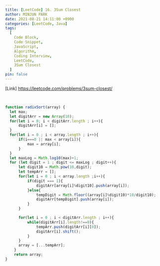 ```yaml
---
title: [LeetCode] 16. 3Sum Closest
author: MINJUN PARK
date: 2021-08-21 14:11:00 +0900
categories: [LeetCode, Java]
tags:
  [
    Code Block,
    Code Snippet,
    JavaScript,
    Algorithm,
    Coding Interview,
    LeetCode,
    3Sum Closest
  ]
pin: false
---
```


<!-- ![image](https://user-images.githubusercontent.com/88752447/130299575-af2573e3-49a8-4230-815f-04b01f832386.png) -->

[Link] <https://leetcode.com/problems/3sum-closest/>

<br>

```javascript
function radixSort(array) {
  let max;
  let digitArr = new Array(10);
  for(let i = 0; i < digitArr.length ; i++){
      digitArr[i] = [];
  }
  for(let i = 0 ; i < array.length ; i++){
      if(i===0 || max < array[i]){
          max = array[i];
      }
  }
  let maxLog = Math.log10(max)+1;
  for (let digit = 1 ; digit <= maxLog ; digit++){
      let digit10 = Math.pow(10,digit);
      let tempArr = [];
      for(let i = 0 ; i < array.length ;i++){
          if(digit === 1){
              digitArr[array[i]%digit10].push(array[i]);
          }else{
              tempDigit = Math.floor((array[i]%digit10)*10/digit10);
              digitArr[tempDigit].push(array[i]);
          }
      }

      for(let i = 0 ; i < digitArr.length ; i++){
          while(digitArr[i].length!==0){
              tempArr.push(digitArr[i][0]);
              digitArr[i].shift();
          }
      }
      array = [...tempArr];
    }
    return array;
}
```
